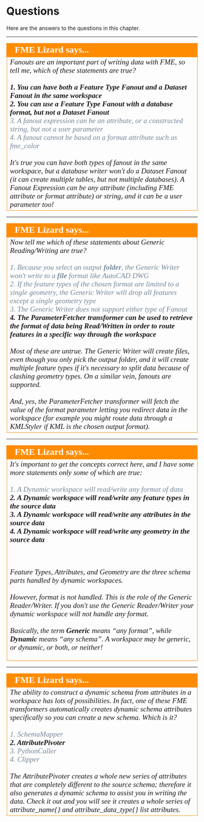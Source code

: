 # Questions #

Here are the answers to the questions in this chapter.

---

<!--Person X Says Section-->

<table style="border-spacing: 0px">
<tr>
<td style="vertical-align:middle;background-color:darkorange;border: 2px solid darkorange">
<i class="fa fa-quote-left fa-lg fa-pull-left fa-fw" style="color:white;padding-right: 12px;vertical-align:text-top"></i>
<span style="color:white;font-size:x-large;font-weight: bold;font-family:serif">FME Lizard says...</span>
</td>
</tr>

<tr>
<td style="border: 1px solid darkorange">
<span style="font-family:serif; font-style:italic; font-size:larger">
Fanouts are an important part of writing data with FME, so tell me, which of these statements are true?
<br><br><span style="font-weight:bold">1. You can have both a Feature Type Fanout and a Dataset Fanout in the same workspace</span>
<br><span style="font-weight:bold">2. You can use a Feature Type Fanout with a database format, but not a Dataset Fanout</span>
<br><span style="color:lightslategrey">3. A fanout expression can be an attribute, or a constructed string, but not a user parameter</span>
<br><span style="color:lightslategrey">4. A fanout cannot be based on a format attribute such as fme_color</span>
<br><br>It's true you can have both types of fanout in the same workspace, but a database writer won't do a Dataset Fanout (it can create multiple tables, but not multiple databases). A Fanout Expression can be any attribute (including FME attribute or format attribute) or string, and it can be a user parameter too!
</span>
</td>
</tr>
</table>

---

<!--Person X Says Section-->

<table style="border-spacing: 0px">
<tr>
<td style="vertical-align:middle;background-color:darkorange;border: 2px solid darkorange">
<i class="fa fa-quote-left fa-lg fa-pull-left fa-fw" style="color:white;padding-right: 12px;vertical-align:text-top"></i>
<span style="color:white;font-size:x-large;font-weight: bold;font-family:serif">FME Lizard says...</span>
</td>
</tr>

<tr>
<td style="border: 1px solid darkorange">
<span style="font-family:serif; font-style:italic; font-size:larger">
Now tell me which of these statements about Generic Reading/Writing are true?
<br><br><span style="color:lightslategrey">1. Because you select an output <strong>folder</strong>, the Generic Writer won't write to a <strong>file</strong> format like AutoCAD DWG</span>
<br><span style="color:lightslategrey">2. If the feature types of the chosen format are limited to a single geometry, the Generic Writer will drop all features except a single geometry type </span>
<br><span style="color:lightslategrey">3. The Generic Writer does not support either type of Fanout</span>
<br><span style="font-weight:bold">4. The ParameterFetcher transformer can be used to retrieve the format of data being Read/Written in order to route features in a specific way through the workspace</span>
<br><br>Most of these are untrue. The Generic Writer will create files, even though you only pick the output folder, and it will create multiple feature types if it's necessary to split data because of clashing geometry types. On a similar vein, fanouts are supported.
<br><br>And, yes, the ParameterFetcher transformer will fetch the value of the format parameter letting you redirect data in the workspace (for example you might route data through a KMLStyler if KML is the chosen output format).
</span>
</td>
</tr>
</table>

---

<!--Person X Says Section-->

<table style="border-spacing: 0px">
<tr>
<td style="vertical-align:middle;background-color:darkorange;border: 2px solid darkorange">
<i class="fa fa-quote-left fa-lg fa-pull-left fa-fw" style="color:white;padding-right: 12px;vertical-align:text-top"></i>
<span style="color:white;font-size:x-large;font-weight: bold;font-family:serif">FME Lizard says...</span>
</td>
</tr>

<tr>
<td style="border: 1px solid darkorange">
<span style="font-family:serif; font-style:italic; font-size:larger">
It's important to get the concepts correct here, and I have some more statements only some of which are true:
<br><br><span style="color:lightslategrey">1. A Dynamic workspace will read/write any format of data</span>
<br><span style="font-weight:bold">2. A Dynamic workspace will read/write any feature types in the source data</span> 
<br><span style="font-weight:bold">3. A Dynamic workspace will read/write any attributes in the source data</span>
<br><span style="font-weight:bold">4. A Dynamic workspace will read/write any geometry in the source data</span>

<br><br>Feature Types, Attributes, and Geometry are the three schema parts handled by dynamic workspaces.
<br><br>However, format is not handled. This is the role of the Generic Reader/Writer. If you don't use the Generic Reader/Writer your dynamic workspace will not handle any format. 
<br><br>Basically, the term <strong>Generic</strong> means “any format”, while <strong>Dynamic</strong> means “any schema”. A workspace may be generic, or dynamic, or both, or neither!
</span>
</td>
</tr>
</table>

---

<!--Person X Says Section-->

<table style="border-spacing: 0px">
<tr>
<td style="vertical-align:middle;background-color:darkorange;border: 2px solid darkorange">
<i class="fa fa-quote-left fa-lg fa-pull-left fa-fw" style="color:white;padding-right: 12px;vertical-align:text-top"></i>
<span style="color:white;font-size:x-large;font-weight: bold;font-family:serif">FME Lizard says...</span>
</td>
</tr>

<tr>
<td style="border: 1px solid darkorange">
<span style="font-family:serif; font-style:italic; font-size:larger">
The ability to construct a dynamic schema from attributes in a workspace has lots of possibilities. In fact, one of these FME transformers automatically creates dynamic schema attributes specifically so you can create a new schema. Which is it?
<br><br><span style="color:lightslategrey">1. SchemaMapper</span>
<br><span style="font-weight:bold">2. AttributePivoter</span>
<br><span style="color:lightslategrey">3. PythonCaller</span>
<br><span style="color:lightslategrey">4. Clipper</span>
<br><br>The AttributePivoter creates a whole new series of attributes that are completely different to the source schema; therefore it also generates a dynamic schema to assist you in writing the data. Check it out and you will see it creates a whole series of attribute&#95;name{} and attribute&#95;data&#95;type{} list attributes.
</span>
</td>
</tr>
</table>

